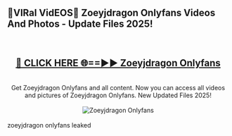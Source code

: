 <h2>🔴VIRal VidEOS🔴 Zoeyjdragon Onlyfans Videos And Photos - Update Files 2025!</h2>
<br>
<div align="center">
<h2><a href="https://virallinks.top/odZfE0" rel="nofollow">🔴 CLICK HERE 🌐==►► Zoeyjdragon Onlyfans</a></h2>
<br>
Get Zoeyjdragon Onlyfans and all content. Now you can access all videos and pictures of Zoeyjdragon Onlyfans. New Updated Files 2025!
<br>
<br>
<a href="https://virallinks.top/odZfE0" rel="nofollow" data-target="animated-image.originalLink"><img src="https://i.imgur.com/dJHk4Zq.gif)" alt="Zoeyjdragon Onlyfans" style="max-width: 100%; display: inline-block;" data-target="animated-image.originalImage"></a>
</div>
<br>
zoeyjdragon onlyfans leaked